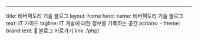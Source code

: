 ---
title: 비버팩토리 기술 블로그
layout: home
hero:
  name: 비버팩토리 기술 블로그
  text: IT 가이드
  tagline: IT 개발에 대한 정보를 기록하는 공간
  actions:
    - theme: brand
      text: 📝 블로그 바로가기
      link: /php/